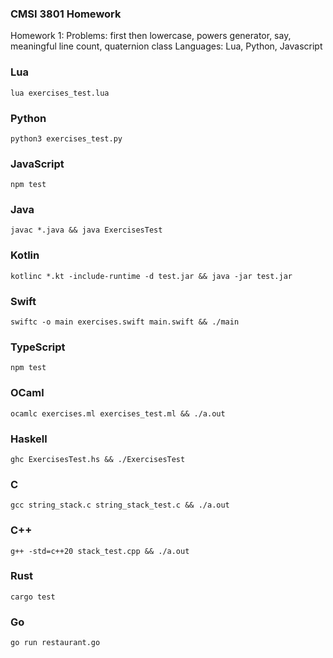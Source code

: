 ### CMSI 3801 Homework

Homework 1:
Problems: first then lowercase, powers generator, say, meaningful line count, quaternion class
Languages: Lua, Python, Javascript


### Lua

```
lua exercises_test.lua
```

### Python

```
python3 exercises_test.py
```

### JavaScript

```
npm test
```

### Java

```
javac *.java && java ExercisesTest
```

### Kotlin

```
kotlinc *.kt -include-runtime -d test.jar && java -jar test.jar
```

### Swift

```
swiftc -o main exercises.swift main.swift && ./main
```

### TypeScript

```
npm test
```

### OCaml

```
ocamlc exercises.ml exercises_test.ml && ./a.out
```

### Haskell

```
ghc ExercisesTest.hs && ./ExercisesTest
```

### C

```
gcc string_stack.c string_stack_test.c && ./a.out
```

### C++

```
g++ -std=c++20 stack_test.cpp && ./a.out
```

### Rust

```
cargo test
```

### Go

```
go run restaurant.go
```